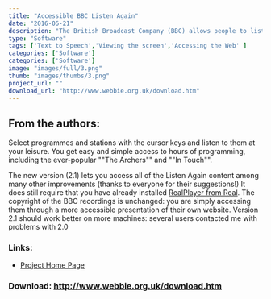 ```yaml
---
title: "Accessible BBC Listen Again"
date: "2016-06-21"
description: "The British Broadcast Company (BBC) allows people to listen to vast quantities of their radio output up to a week after it is first broadcast on one of their dozens of radio stations. This service, called Listen Again, relies on a web browser interface that might be difficult for some users, especially people with screen readers. Accessible BBC Listen Again allows you to access the BBC\'s Listen Again content through a truly accessible interface designed to work with any screen reader."
type: "Software"
tags: ['Text to Speech','Viewing the screen','Accessing the Web' ]
categories: ['Software']
categories: ['Software']
image: "images/full/3.png"
thumb: "images/thumbs/3.png"
project_url: ""
download_url: "http://www.webbie.org.uk/download.htm"
---
```

From the authors:
-----------------

Select programmes and stations with the cursor keys and listen to them at your leisure. You get easy and simple access to hours of programming, including the ever-popular ""The Archers"" and ""In Touch"".

The new version (2.1) lets you access all of the Listen Again content among many other improvements (thanks to everyone for their suggestions!) It does still require that you have already installed <a bbc="" href="" of="" realplayer="" title="" version="">RealPlayer from Real</a>. The copyright of the BBC recordings is unchanged: you are simply accessing them through a more accessible presentation of their own website. Version 2.1 should work better on more machines: several users contacted me with problems with 2.0

### Links:
- <a href="http://www.webbie.org.uk/accessiblebbc/index.htm">Project Home Page</a>

### Download: http://www.webbie.org.uk/download.htm 